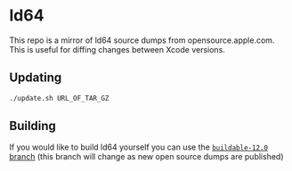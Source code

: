 # ld64

This repo is a mirror of ld64 source dumps from opensource.apple.com.
This is useful for diffing changes between Xcode versions.

## Updating

```sh
./update.sh URL_OF_TAR_GZ
```

## Building

If you would like to build ld64 yourself you can use the [`buildable-12.0` branch](https://github.com/keith/ld64/tree/buildable-12.0) (this branch will change as new open source dumps are published)
